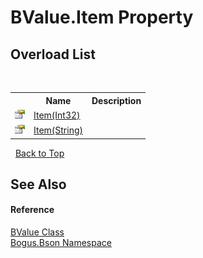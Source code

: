 # BValue.Item Property 
 


## Overload List
&nbsp;<table><tr><th></th><th>Name</th><th>Description</th></tr><tr><td>![Public property](media/pubproperty.gif "Public property")</td><td><a href="P_Bogus_Bson_BValue_Item">Item(Int32)</a></td><td /></tr><tr><td>![Public property](media/pubproperty.gif "Public property")</td><td><a href="P_Bogus_Bson_BValue_Item_1">Item(String)</a></td><td /></tr></table>&nbsp;
<a href="#bvalue.item-property">Back to Top</a>

## See Also


#### Reference
<a href="T_Bogus_Bson_BValue">BValue Class</a><br /><a href="N_Bogus_Bson">Bogus.Bson Namespace</a><br />